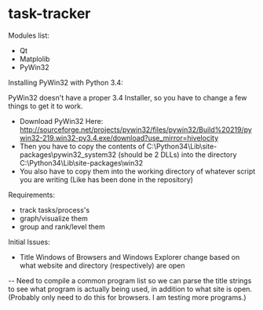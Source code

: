 # task-tracker


Modules list:

- Qt
- Matplolib
- PyWin32


Installing PyWin32 with Python 3.4:

PyWin32 doesn't have a proper 3.4 Installer, so you have to change a few things to get it to work.

- Download PyWin32 Here: http://sourceforge.net/projects/pywin32/files/pywin32/Build%20219/pywin32-219.win32-py3.4.exe/download?use_mirror=hivelocity
- Then you have to copy the contents of C:\Python34\Lib\site-packages\pywin32_system32 (should be 2 DLLs) into the directory C:\Python34\Lib\site-packages\win32
- You also have to copy them into the working directory of whatever script you are writing (Like has been done in the repository)


Requirements:

 - track tasks/process's
 - graph/visualize them
 - group and rank/level them


Initial Issues:

- Title Windows of Browsers and Windows Explorer change based on what website and directory (respectively) are open

-- Need to compile a common program list so we can parse the title strings to see what program is actually being used, in addition to what site is open. (Probably only need to do this for browsers. I am testing more programs.)